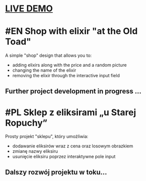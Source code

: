 # [LIVE DEMO](https://gash94.github.io/shop-with-elixir/)

# #EN Shop with elixir "at the Old Toad"
A simple "shop" design that allows you to:
- adding elixirs along with the price and a random picture
- changing the name of the elixir
- removing the elixir through the interactive input field
## Further project development in progress ...

# #PL Sklep z eliksirami „u Starej Ropuchy”
Prosty projekt "sklepu", który umożliwia: 
- dodawanie eliksirów wraz z cena oraz losowym obrazkiem 
- zmianę nazwy eliksiru
- usunięcie eliksiru poprzez interaktywne pole input
## Dalszy rozwój projektu w toku...
